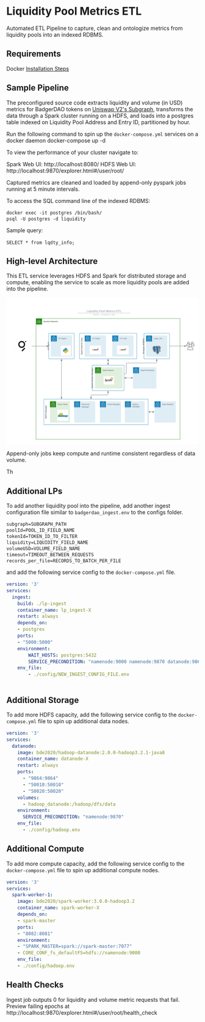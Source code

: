 

# Liquidity Pool Metrics ETL
Automated ETL Pipeline to capture, clean and ontologize metrics from liquidity pools into an indexed RDBMS.

## Requirements

Docker [Installation Steps](https://docs.docker.com/get-docker/)

## Sample Pipeline
The preconfigured source code extracts liquidity and volume (in USD) metrics for BadgerDAO tokens on [Uniswap V2's Subgraph](https://thegraph.com/hosted-service/subgraph/uniswap/uniswap-v2), transforms the data through a Spark cluster running on a HDFS, and loads into a postgres table indexed on Liquidity Pool Address and Entry ID, partitioned by hour. 

Run the following command to spin up the `docker-compose.yml` services on a docker daemon
    docker-compose up -d

To view the performance of your cluster navigate to:

Spark Web UI: http://localhost:8080/
HDFS Web UI: http://localhost:9870/explorer.html#/user/root/

Captured metrics are cleaned and loaded by append-only pyspark jobs running at 5 minute intervals.  

To access the SQL command line of the indexed RDBMS:

    docker exec -it postgres /bin/bash/
    psql -U postgres -d liquidity

Sample query:

`SELECT * from lqdty_info;`

## High-level Architecture
This ETL service leverages HDFS and Spark for distributed storage and compute, enabling the service to scale as more liquidity pools are added into the pipeline.

![Architecture Diagram](https://github.com/goonlagoon/chainlink-lp/blob/main/media/architecture.png?raw=true)

Append-only jobs keep compute and runtime consistent regardless of data volume. 

Th

## Additional LPs
To add another liquidity pool into the pipeline, add another ingest configuration file similar to `badgerdao_ingest.env` to the configs folder.

```env
subgraph=SUBGRAPH_PATH
poolId=POOL_ID_FIELD_NAME
tokenId=TOKEN_ID_TO_FILTER
liquidity=LIQUIDITY_FIELD_NAME
volumeUSD=VOLUME_FIELD_NAME
timeout=TIMEOUT_BETWEEN_REQUESTS
records_per_file=RECORDS_TO_BATCH_PER_FILE
```

and add the following service config to the `docker-compose.yml` file.

```yml
version: '3'
services:
  ingest:
    build: ./lp-ingest
    container_name: lp_ingest-X
    restart: always
    depends_on:
    - postgres
    ports: 
    - "5000:5000"
    environment:
        WAIT_HOSTS: postgres:5432
        SERVICE_PRECONDITION: "namenode:9000 namenode:9870 datanode:9864"
    env_file:
        - ./config/NEW_INGEST_CONFIG_FILE.env
    
```

## Additional Storage
To add more HDFS capacity, add the following service config to the `docker-compose.yml` file to spin up additional data nodes.
```yml
version: '3'
services:
  datanode:
    image: bde2020/hadoop-datanode:2.0.0-hadoop3.2.1-java8
    container_name: datanode-X
    restart: always
    ports:
      - "9864:9864"
      - "50010:50010"
      - "50020:50020"
    volumes:
      - hadoop_datanode:/hadoop/dfs/data
    environment:
      SERVICE_PRECONDITION: "namenode:9870"
    env_file:
      - ./config/hadoop.env
```

## Additional Compute
To add more compute capacity, add the following service config to the `docker-compose.yml` file to spin up additional compute nodes.
```yml
version: '3'
services:
  spark-worker-1:
    image: bde2020/spark-worker:3.0.0-hadoop3.2
    container_name: spark-worker-X
    depends_on:
    - spark-master
    ports:
    - "8082:8081"
    environment:
    - "SPARK_MASTER=spark://spark-master:7077"
    - CORE_CONF_fs_defaultFS=hdfs://namenode:9000
    env_file:
    - ./config/hadoop.env
```

## Health Checks

Ingest job outputs 0 for liquidity and volume metric requests that fail. Preview failing epochs at http://localhost:9870/explorer.html#/user/root/health_check  